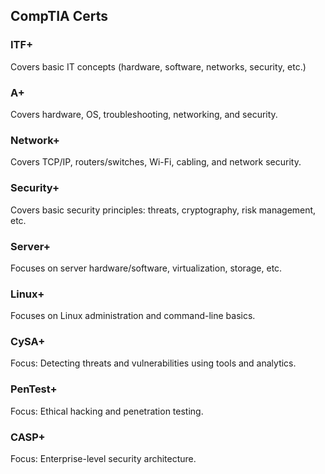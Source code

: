 ## CompTIA Certs

### ITF+

Covers basic IT concepts (hardware, software, networks, security, etc.)

### A+

Covers hardware, OS, troubleshooting, networking, and security.

### Network+

Covers TCP/IP, routers/switches, Wi-Fi, cabling, and network security.

### Security+

Covers basic security principles: threats, cryptography, risk management, etc.

### Server+

Focuses on server hardware/software, virtualization, storage, etc.

### Linux+

Focuses on Linux administration and command-line basics.

### CySA+

Focus: Detecting threats and vulnerabilities using tools and analytics.

### PenTest+

Focus: Ethical hacking and penetration testing.

### CASP+

Focus: Enterprise-level security architecture.

